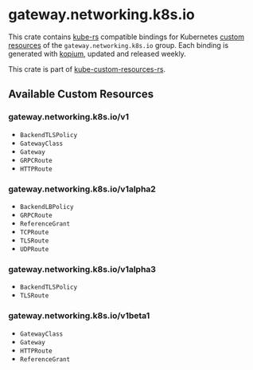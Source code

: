 <!--
SPDX-FileCopyrightText: The kube-custom-resources-rs Authors
SPDX-License-Identifier: 0BSD
 -->

# gateway.networking.k8s.io

This crate contains [kube-rs](https://kube.rs/) compatible bindings for Kubernetes [custom resources](https://kubernetes.io/docs/tasks/extend-kubernetes/custom-resources/custom-resource-definitions/) of the `gateway.networking.k8s.io` group. Each binding is generated with [kopium](https://github.com/kube-rs/kopium), updated and released weekly.

This crate is part of [kube-custom-resources-rs](https://github.com/metio/kube-custom-resources-rs).

## Available Custom Resources

### gateway.networking.k8s.io/v1
- `BackendTLSPolicy`
- `GatewayClass`
- `Gateway`
- `GRPCRoute`
- `HTTPRoute`
### gateway.networking.k8s.io/v1alpha2
- `BackendLBPolicy`
- `GRPCRoute`
- `ReferenceGrant`
- `TCPRoute`
- `TLSRoute`
- `UDPRoute`
### gateway.networking.k8s.io/v1alpha3
- `BackendTLSPolicy`
- `TLSRoute`
### gateway.networking.k8s.io/v1beta1
- `GatewayClass`
- `Gateway`
- `HTTPRoute`
- `ReferenceGrant`
